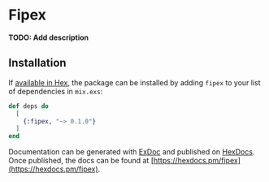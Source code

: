 # Fipex

**TODO: Add description**

## Installation

If [available in Hex](https://hex.pm/docs/publish), the package can be installed
by adding `fipex` to your list of dependencies in `mix.exs`:

```elixir
def deps do
  [
    {:fipex, "~> 0.1.0"}
  ]
end
```

Documentation can be generated with [ExDoc](https://github.com/elixir-lang/ex_doc)
and published on [HexDocs](https://hexdocs.pm). Once published, the docs can
be found at [https://hexdocs.pm/fipex](https://hexdocs.pm/fipex).

